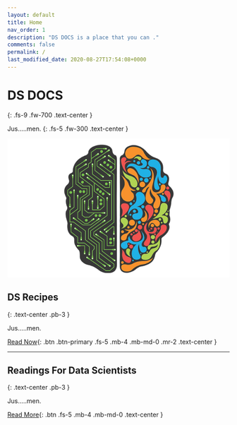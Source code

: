 ```yaml
---
layout: default
title: Home
nav_order: 1
description: "DS DOCS is a place that you can ."
comments: false
permalink: /
last_modified_date: 2020-08-27T17:54:08+0000
---
```


# DS DOCS
{: .fs-9 .fw-700 .text-center }

Jus.....men.
{: .fs-5 .fw-300 .text-center }

<div class="reading_img_container">
    <img src = "/assets/images/ds-docs-intro.png">
</div>

## DS Recipes
{: .text-center .pb-3 }

Jus.....men.

[Read Now](/docs/ds-recipes){: .btn .btn-primary .fs-5 .mb-4 .mb-md-0 .mr-2 .text-center }

---

## Readings For Data Scientists
{: .text-center .pb-3 }

Jus.....men.

[Read More](/docs/readings){: .btn .fs-5 .mb-4 .mb-md-0 .text-center }

